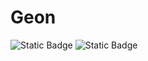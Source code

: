 # Geon
![Static Badge](https://img.shields.io/badge/Github-git?logo=github&logoColor=%23fff&color=%23000)
![Static Badge](https://img.shields.io/badge/Github-git?logo=git&color=%23000)




